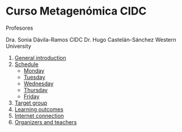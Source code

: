 # Curso Metagenómica CIDC 



Profesores 

Dra. Sonia Dávila-Ramos    CIDC
Dr. Hugo Castelán-Sánchez  Western University


1. [General introduction](#General-introduction)
2. [Schedule](#Schedule)
    - [Monday](#Monday)
    - [Tuesday](#Tuesday)
    - [Wednesday](#Wednesday)
    - [Thursday](#Thursday)
    - [Friday](#Friday)
3. [Target group](#target-group)
4. [Learning outcomes](#learning-outcomes)
5. [Internet connection](#internet-connection)
7. [Organizers and teachers](#Organizers-and-teachers)
